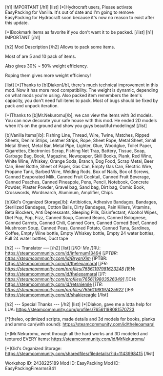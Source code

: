[h1] IMPORTANT [/h1]
[list]
[*]Hydrocraft users, Please activate EasyPacking for Vanilla. It's out of date and I'm going to remove EasyPacking for Hydrocraft soon because it's now no reason to exist after this update.

[*]Bookmark items as favorite if you don't want it to be packed.
[/list]
[h1] IMPORTANT [/h1]

[h2] Mod Description [/h2]
Allows to pack some items.

Most of are 5 and 10 pack of items.

Also gives 30% ~ 50% weight efficiency.

Roping them gives more weight efficiency!

[list]
[*]Thanks to [b]Diakon[/b], there's much technical improvement in this mod. Now it has more mod compatibility. The weight is dynamic, depending on what mods you're using. Also packed item remembers the item's capacity, you don't need full items to pack. Most of bugs should be fixed by pack and unpack iteration.


[*]Thanks to [b]Mr.Nekuromu[/b], we can view the items with 3d models. You can now decorate your safe house with this mod. He ended 2D models when it's on the ground and show you guys beautiful modelings!
[/list]


[b]Vanilla Items[/b]: Fishing Line, Thread, Wire, Twine, Matches, Ripped Sheets, Denim Strips, Leather Strips, Rope, Sheet Rope, Metal Sheet, Small Metal Sheet, Metal Bar, Metal Pipe, Lighter, Glue, Woodglue, Toilet Paper, Cigarettes, Electronics Scrap, Fishing Net Trap, Battery, Tissue, Soap, Garbage Bag, Book, Magazine, Newspaper, Skill Books, Plank, Red Wine, White Wine, Whiskey, Orange Soda, Branch, Dog Food, Scrap Metal, Beer Can, Beer Bottle, Sheet of Paper, Gas Can, Empty Gas Can, Electric Wire, Propane Tank, Barbed Wire, Welding Rods, Box of Nails, Box of Screws, Canned Evaporated Milk, Canned Fruit Cocktail, Canned Fruit Beverage, Canned Peaches, Canned Pineapple, Pens, Pencil, Notebook, Concrete Powder, Plaster Powder, Gravel bag, Sand bag, Dirt bag, Comic Book, Crosswords, Wordsearch, Aluminum, Amplifier, Chips

[b]Gid's Organized Storage[/b]: Antibiotics, Adhesive Bandages, Bandages, Sterilized Bandages, Cotton Balls, Dirty Bandages, Pain Killers, Vitamins, Beta Blockers, Anti Depressants, Sleeping Pills, Disinfectant, Alcohol Wipes, Diet Pop, Pop, Fizz, Canned Soup, Canned Beans, Canned Bolognese, Canned Carrots, Canned Chili, Canned Corn, Canned Corned Beef, Canned Mushroom Soup, Canned Peas, Canned Potato, Canned Tuna, Sardines, Coffee, Empty Wine bottle, Empty Whiskey bottle, Empty 24 water bottles, Full 24 water bottles, Duct tape





[h2] --- Translator --- [/h2]
[list]
[*]KO: Me
[*]RU: https://steamcommunity.com/id/infernum13494
[*]PTBR: https://steamcommunity.com/id/BryanXim
[*]PTBR: https://steamcommunity.com/id/theleoamaral
[*]FR: https://steamcommunity.com/profiles/76561197981623248
[*]EN: https://steamcommunity.com/id/theleoamaral
[*]IT: https://steamcommunity.com/profiles/76561198035263491
[*]CH: https://steamcommunity.com/id/retsniemle
[*]TR: https://steamcommunity.com/profiles/76561198197425922
[*]ES: https://steamcommunity.com/id/shakiereagle
[/list]

[h2] --- Special Thanks --- [/h2]
[list]
[*]Diakon, gave me a lotta help for LUA: https://steamcommunity.com/profiles/76561198081570723

[*]theleo, optimized scripts, made details and 3d models for books, planks and ammo can(with sound): https://steamcommunity.com/id/theleoamaral

[*]Mr.Nekuromu, went through all the hard works and 3D modeled and textured EVERY items: https://steamcommunity.com/id/MrNekuromu/


[*]Gid's Organized Storage: https://steamcommunity.com/sharedfiles/filedetails/?id=1143998415
[/list]


Workshop ID: 2438225189
Mod ID: EasyPacking
Mod ID: EasyPackingFirearmsB41
